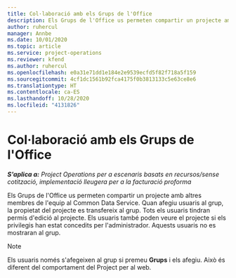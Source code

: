 ```yaml
---
title: Col·laboració amb els Grups de l'Office
description: Els Grups de l'Office us permeten compartir un projecte amb altres membres de l'equip dins del Common Data Service.
author: ruhercul
manager: Annbe
ms.date: 10/01/2020
ms.topic: article
ms.service: project-operations
ms.reviewer: kfend
ms.author: ruhercul
ms.openlocfilehash: e0a31e71dd1e184e2e9539ecfd5f82f718a5f159
ms.sourcegitcommit: 4cf1dc1561b92fca4175f0b3813133c5e63ce8e6
ms.translationtype: HT
ms.contentlocale: ca-ES
ms.lasthandoff: 10/28/2020
ms.locfileid: "4131826"
---
```

# <a name="collaboration-with-office-groups"></a>Col·laboració amb els Grups de l'Office

_**S'aplica a:** Project Operations per a escenaris basats en recursos/sense cotització, implementació lleugera per a la facturació proforma_

Els Grups de l'Office us permeten compartir un projecte amb altres membres de l'equip al Common Data Service. Quan afegiu usuaris al grup, la propietat del projecte es transfereix al grup. Tots els usuaris tindran permís d'edició al projecte. Els usuaris també poden veure el projecte si els privilegis han estat concedits per l'administrador. Aquests usuaris no es mostraran al grup.

> [!NOTE] 
> Els usuaris només s'afegeixen al grup si premeu **Grups** i els afegiu. Això és diferent del comportament del Project per al web. 

